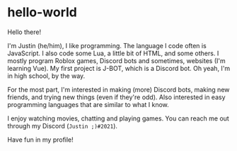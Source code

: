 # hello-world

Hello there!

I'm Justin (he/him), I like programming. The language I code often is JavaScript. I also code some Lua, a little bit of HTML, and some others. I mostly program Roblox games, Discord bots and sometimes, websites (I'm learning Vue). My first project is J-BOT, which is a Discord bot. Oh yeah, I'm in high school, by the way.

For the most part, I'm interested in making (more) Discord bots, making new friends, and trying new things (even if they're odd). Also interested in easy programming languages that are similar to what I know.

I enjoy watching movies, chatting and playing games. You can reach me out through my Discord (`Justin ;)#2021`).

Have fun in my profile!
